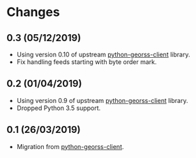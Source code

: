# Changes

## 0.3 (05/12/2019)
* Using version 0.10 of upstream [python-georss-client](https://github.com/exxamalte/python-georss-client) library.
* Fix handling feeds starting with byte order mark.

## 0.2 (01/04/2019)
* Using version 0.9 of upstream [python-georss-client](https://github.com/exxamalte/python-georss-client) library.
* Dropped Python 3.5 support.

## 0.1 (26/03/2019)
* Migration from [python-georss-client](https://github.com/exxamalte/python-georss-client).
